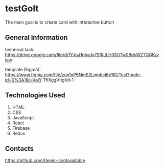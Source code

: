 # testGoIt

The main goal is to create card with interactive button

## General Information

technical task:
https://drive.google.com/file/d/1YJuJ1nhaJv7SRlJLH05OTw08dxW2TQGK/view

template (Figma):
https://www.figma.com/file/zun1oP6NmS2Lmgbcj6e1IG/Test?node-id=0%3A1&t=VoiY
TfiXggVItgVd-1

## Technologies Used

1. HTML
2. CSS
3. JavaScript
4. React
5. Firebase
6. Redux

## Contacts

https://github.com/Denis-isnotavailable
